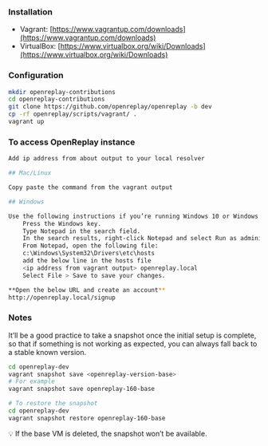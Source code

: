 ### Installation

- Vagrant: [https://www.vagrantup.com/downloads](https://www.vagrantup.com/downloads)
- VirtualBox: [https://www.virtualbox.org/wiki/Downloads](https://www.virtualbox.org/wiki/Downloads)

### Configuration

```bash
mkdir openreplay-contributions
cd openreplay-contributions
git clone https://github.com/openreplay/openreplay -b dev
cp -rf openreplay/scripts/vagrant/ .
vagrant up
```

### To access OpenReplay instance

```bash
Add ip address from about output to your local resolver

## Mac/Linux

Copy paste the command from the vagrant output

## Windows

Use the following instructions if you’re running Windows 10 or Windows 8:
    Press the Windows key.
    Type Notepad in the search field.
    In the search results, right-click Notepad and select Run as administrator.
    From Notepad, open the following file:
    c:\Windows\System32\Drivers\etc\hosts
    add the below line in the hosts file
    <ip address from vagrant output> openreplay.local
    Select File > Save to save your changes.

**Open the below URL and create an account**
http://openreplay.local/signup
```

### Notes

It’ll be a good practice to take a snapshot once the initial setup is complete, so that if something is not working as expected, you can always fall back to a stable known version.
```bash
cd openreplay-dev
vagrant snapshot save <openreplay-version-base>
# For example
vagrant snapshot save openreplay-160-base
```

```bash
# To restore the snapshot
cd openreplay-dev
vagrant snapshot restore openreplay-160-base
```

<aside>
💡 If the base VM is deleted, the snapshot won’t be available.
</aside>
